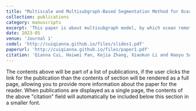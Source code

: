 ```yaml
---
title: "Multiscale and Multisubgraph-Based Segmentation Method for Ocean Remote Sensing Images"
collection: publications
category: manuscripts
excerpt: 'This paper is about multisubgraph model, by which ocean remote sensing images are segmented.'
date: 2023-05
venue: 'Journal 1'
codel: 'http://cuiqianna.github.io/files/slides1.pdf'
paperurl: 'http://cuiqianna.github.io/files/paper1.pdf'
citation: 'Qianna Cui, Haiwei Pan, Kejia Zhang, Xiaokun Li and Haoyu Sun. (2023). &quot;Multiscale and Multisubgraph-Based Segmentation Method for Ocean Remote Sensing Images.&quot; <i>IEEE Transactions on Geoscience and Remote Sensing</i>. 61.'
---
```


The contents above will be part of a list of publications, if the user clicks the link for the publication than the contents of section will be rendered as a full page, allowing you to provide more information about the paper for the reader. When publications are displayed as a single page, the contents of the above "citation" field will automatically be included below this section in a smaller font.
